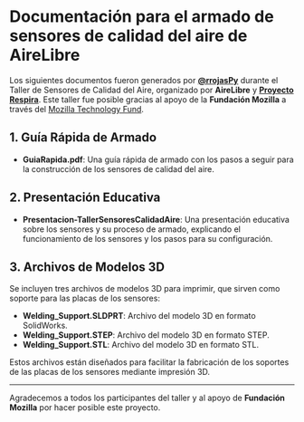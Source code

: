 # Documentación para el armado de sensores de calidad del aire de AireLibre

Los siguientes documentos fueron generados por **[@rrojasPy](https://github.com/rrojasPy)** durante el Taller de Sensores de Calidad del Aire, organizado por **AireLibre** y [**Proyecto Respira**](https://github.com/ProyectoRespira/). Este taller fue posible gracias al apoyo de la **Fundación Mozilla** a través del [Mozilla Technology Fund](https://github.com/MozillaFoundation/mozilla-technology-fund).

## 1. Guía Rápida de Armado

- **GuiaRapida.pdf**: Una guía rápida de armado con los pasos a seguir para la construcción de los sensores de calidad del aire.

## 2. Presentación Educativa

- **Presentacion-TallerSensoresCalidadAire**: Una presentación educativa sobre los sensores y su proceso de armado, explicando el funcionamiento de los sensores y los pasos para su configuración.

## 3. Archivos de Modelos 3D

Se incluyen tres archivos de modelos 3D para imprimir, que sirven como soporte para las placas de los sensores:

- **Welding_Support.SLDPRT**: Archivo del modelo 3D en formato SolidWorks.
- **Welding_Support.STEP**: Archivo del modelo 3D en formato STEP.
- **Welding_Support.STL**: Archivo del modelo 3D en formato STL.

Estos archivos están diseñados para facilitar la fabricación de los soportes de las placas de los sensores mediante impresión 3D.

---

Agradecemos a todos los participantes del taller y al apoyo de **Fundación Mozilla** por hacer posible este proyecto.


